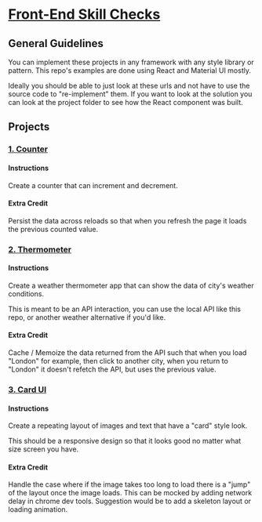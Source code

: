 # [Front-End Skill Checks](https://front-end-skill-checks.onrender.com)

## General Guidelines

You can implement these projects in any framework with any style library or pattern. This repo's examples are done using React and Material UI mostly.

Ideally you should be able to just look at these urls and not have to use the source code to "re-implement" them. If you want to look at the solution you can look at the project folder to see how the React component was built.

## Projects

### [1. Counter](https://front-end-skill-checks.onrender.com/projects/counter)

#### Instructions

Create a counter that can increment and decrement.

#### Extra Credit

Persist the data across reloads so that when you refresh the page it loads the previous counted value.

### [2. Thermometer](https://front-end-skill-checks.onrender.com/projects/thermometer)

#### Instructions

Create a weather thermometer app that can show the data of city's weather conditions.

This is meant to be an API interaction, you can use the local API like this repo, or another weather alternative if you'd like.

#### Extra Credit

Cache / Memoize the data returned from the API such that when you load "London" for example, then click to another city, when you return to "London" it doesn't refetch the API, but uses the previous value.

### [3. Card UI](https://front-end-skill-checks.onrender.com/projects/card-ui)

#### Instructions

Create a repeating layout of images and text that have a "card" style look.

This should be a responsive design so that it looks good no matter what size screen you have.

#### Extra Credit

Handle the case where if the image takes too long to load there is a "jump" of the layout once the image loads. This can be mocked by adding network delay in chrome dev tools. Suggestion would be to add a skeleton layout or loading animation.
